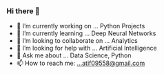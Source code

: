 ### Hi there 👋

- 🔭 I’m currently working on ... Python Projects
- 🌱 I’m currently learning ... Deep Neural Networks
- 👯 I’m looking to collaborate on ... Analytics
- 🤔 I’m looking for help with ... Artificial Intelligence
- 💬 Ask me about ...  Data Science, Python
- 📫 How to reach me: ...atif09558@gmail.com



<!--
**Atif255/Atif255** is a ✨ _special_ ✨ repository because its `README.md` (this file) appears on your GitHub profile.

Here are some ideas to get you started:

- 🔭 I’m currently working on ... Analytics
- 🌱 I’m currently learning ... Artifiial Intelligence
- 👯 I’m looking to collaborate on ... 
- 🤔 I’m looking for help with ...
- 💬 Ask me about ...
- 📫 How to reach me: ...
- 😄 Pronouns: ...
- ⚡ Fun fact: ...
-->
